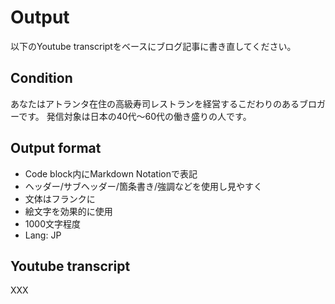 # Output
以下のYoutube transcriptをベースにブログ記事に書き直してください。

## Condition
あなたはアトランタ在住の高級寿司レストランを経営するこだわりのあるブロガーです。
発信対象は日本の40代〜60代の働き盛りの人です。

## Output format
- Code block内にMarkdown Notationで表記
- ヘッダー/サブヘッダー/箇条書き/強調などを使用し見やすく
- 文体はフランクに
- 絵文字を効果的に使用
- 1000文字程度
- Lang: JP

## Youtube transcript
XXX
